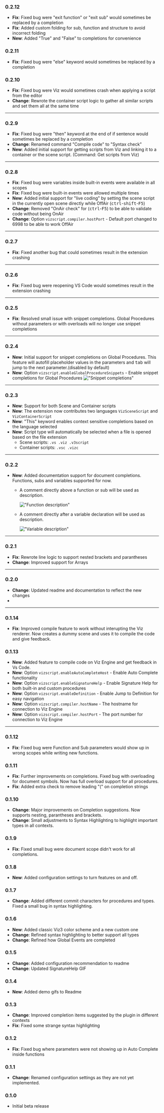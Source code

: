 ### 0.2.12
- **Fix**: Fixed bug were "exit function" or "exit sub" would sometimes be replaced by a completion
- **Fix**: Added custom folding for sub, function and structure to avoid incorrect folding
- **New**: Added "True" and "False" to completions for convenience

### 0.2.11
- **Fix**: Fixed bug were "else" keyword would sometimes be replaced by a completion 

### 0.2.10
- **Fix**: Fixed bug were Viz would sometimes crash when applying a script from the editor
- **Change**: Rewrote the container script logic to gather all similar scripts and set them all at the same time

---

### 0.2.9
- **Fix**: Fixed bug were "then" keyword at the end of if sentence would sometimes be replaced by a completion 
- **Change**: Renamed command "Compile code" to "Syntax check"
- **New**: Added initial support for getting scripts from Viz and linking it to a container or the scene script. (Command: Get scripts from Viz)

---

### 0.2.8
- **Fix**: Fixed bug were variables inside built-in events were available in all scopes
- **Fix**: Fixed bug were built-in events were allowed multiple times
- **New**: Added initial support for "live coding" by setting the scene script in the currently open scene directly while OffAir (<kbd>ctrl</kbd>-<kbd>shift</kbd>-<kbd>F5</kbd>)
- **Change**: Removed "OnAir check" for (<kbd>ctrl</kbd>-<kbd>F5</kbd>) to be able to validate code without being OnAir
- **Change**: Option `vizscript.compiler.hostPort` - Default port changed to 6998 to be able to work OffAir

---

### 0.2.7
- **Fix**: Fixed another bug that could sometimes result in the extension crashing

---

### 0.2.6
- **Fix**: Fixed bug were reopening VS Code would sometimes result in the extension crashing

---

### 0.2.5
- **Fix**: Resolved small issue with snippet completions. Global Procedures without parameters or with overloads will no longer use snippet completions

---

### 0.2.4
- **New**: Initial support for snippet completions on Global Procedures. This feature will autofill placeholder values in the parameters and <kbd>tab</kbd> will jump to the next parameter.(disabled by default)
- **New**: Option `vizscript.enableGlobalProcedureSnippets` - Enable snippet completions for Global Procedures
!["Snippet completions"](images/snippet_completions.png)

---

### 0.2.3
- **New**: Support for both Scene and Container scripts
- **New**: The extension now contributes two languages `VizSceneScript` and `VizContainerScript`
- **New**: "This" keyword enables context sensitive completions based on the language selected
- **New**: Script type will automatically be selected when a file is opened based on the file extension
  - Scene scripts: `.vs .viz .v3script `
  - Container scripts: `.vsc .vizc`

---

### 0.2.2
- **New**: Added documentation support for document completions. Functions, subs and variables supported for now.
	- A comment directly above a function or sub will be used as description.
  	
		!["Function description"](images/function_description.png)
  - A comment directly after a variable declaration will be used as description.
    
    !["Variable description"](images/variable_description.png)

---

### 0.2.1
- **Fix**: Rewrote line logic to support nested brackets and parantheses
- **Change**: Improved support for Arrays

---

### 0.2.0
- **Change**: Updated readme and documentation to reflect the new changes
- 
---

### 0.1.14
- **Fix**: Improved compile feature to work without interupting the Viz renderer. Now creates a dummy scene and uses it to compile the code and give feedback.


### 0.1.13
- **New**: Added feature to compile code on Viz Engine and get feedback in Vs Code.
- **New**: Option `vizscript.enableAutoCompleteHost` - Enable Auto Complete functionality
- **New**: Option `vizscript.enableSignatureHelp` - Enable Signature Help for both built-in and custom procedures
- **New**: Option `vizscript.enableDefinition` - Enable Jump to Definition for easy navigation
- **New**: Option `vizscript.compiler.hostName` - The hostname for connection to Viz Engine
- **New**: Option `vizscript.compiler.hostPort` - The port number for connection to Viz Engine

---

### 0.1.12
- **Fix**: Fixed bug were Function and Sub parameters would show up in wrong scopes while writing new functions.

### 0.1.11

- **Fix**: Further improvements on completions. Fixed bug with overloading for document symbols. Now has full overload support for all procedures.
- **Fix**: Added extra check to remove leading "(" on completion strings 

### 0.1.10
- **Change**: Major improvements on Completion suggestions. Now supports nesting, parantheses and brackets. 
- **Change**: Small adjustments to Syntax Highlighting to highlight important types in all contexts.

### 0.1.9
- **Fix**: Fixed small bug were document scope didn't work for all completions.

### 0.1.8
- **New**: Added configuration settings to turn features on and off.

### 0.1.7
- **Change**: Added different commit characters for procedures and types. Fixed a small bug in syntax highlighting.

### 0.1.6
- **New**: Added classic Viz3 color scheme and a new custom one
- **Change**: Refined syntax highlighting to better support all types
- **Change**: Refined how Global Events are completed

### 0.1.5
- **Change**: Added configuration recommendation to readme
- **Change**: Updated SignatureHelp GIF

### 0.1.4
- **New**: Added demo gifs to Readme

### 0.1.3
- **Change**: Improved completion items suggested by the plugin in different contexts
- **Fix**: Fixed some strange syntax highlighting

### 0.1.2
- **Fix**: Fixed bug where parameters were not showing up in Auto Complete inside functions

### 0.1.1
- **Change**: Renamed configuration settings as they are not yet implemented.

### 0.1.0
- Initial beta release